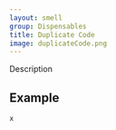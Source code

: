 ```yaml
---
layout: smell
group: Dispensables
title: Duplicate Code
image: duplicateCode.png
---
```

Description
## Example
~~~ python
x
~~~